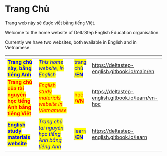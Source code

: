 # Trang Chủ

Trang web này sẽ được viết bằng tiếng Việt.

Welcome to the home website of DeltaStep English Education organisation.

Currently we have two websites, both available in English and in Vietnamese.

<table data-view="cards"><thead><tr><th></th><th></th><th></th><th data-hidden data-card-target data-type="content-ref"></th></tr></thead><tbody><tr><td><mark style="color:blue;"><strong>Trang chủ này, bằng tiếng Anh</strong></mark></td><td><em><mark style="color:blue;">This home website, in English</mark></em></td><td><mark style="color:blue;">trang chủ /<strong>EN</strong></mark> </td><td><a href="https://deltastep-english.gitbook.io/main/en">https://deltastep-english.gitbook.io/main/en</a></td></tr><tr><td><mark style="color:red;"><strong>Trang chủ của tài nguyên học tiếng Anh bằng tiếng Việt</strong></mark></td><td><em><mark style="color:red;">English study materials website in Vietnamese</mark></em></td><td><mark style="color:red;">học /<strong>VN</strong></mark></td><td><a href="https://deltastep-english.gitbook.io/learn/vn-hoc">https://deltastep-english.gitbook.io/learn/vn-hoc</a></td></tr><tr><td><mark style="color:blue;"><strong>English study materials website</strong></mark></td><td><em><mark style="color:blue;">Trang chủ tài nguyên học tiếng Anh bằng tiếng Anh</mark></em></td><td><mark style="color:blue;">learn /<strong>EN</strong></mark></td><td><a href="https://deltastep-english.gitbook.io/learn">https://deltastep-english.gitbook.io/learn</a></td></tr></tbody></table>
